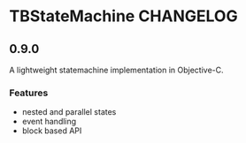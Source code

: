 # TBStateMachine CHANGELOG

## 0.9.0

A lightweight statemachine implementation in Objective-C.

### Features

* nested and parallel states
* event handling
* block based API